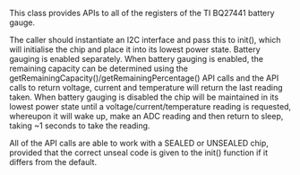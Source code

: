 This class provides APIs to all of the registers of the TI BQ27441 battery gauge.

The caller should instantiate an I2C interface and pass this to init(), which will initialise the chip and place it into its lowest power state.  Battery gauging is enabled separately.  When battery gauging is enabled, the remaining capacity can be determined using the getRemainingCapacity()/getRemainingPercentage() API calls and the API calls to return voltage, current and temperature will return the last reading taken.  When battery gauging is disabled the chip will be maintained in its lowest power state until a voltage/current/temperature reading is requested, whereupon it will wake up, make an ADC reading and then return to sleep, taking ~1 seconds to take the reading.

All of the API calls are able to work with a SEALED or UNSEALED chip, provided that the correct unseal code is given to the init() function if it differs from the default.